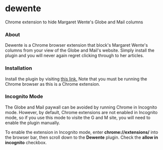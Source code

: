 # dewente
Chrome extension to hide Margaret Wente's Globe and Mail columns

<h3>About</h3>
<p>
Dewente is a Chrome browser extension that block's Margaret Wente's columns from your view of the Globe and Mail's website. Simply install the plugin and you will never again regret clicking through to her articles.
</p>

<h3>Installation</h3>
<p>
Install the plugin by visiting <a href='https://chrome.google.com/extensions/detail/inpfoelkegplmfeepmnibpnfchpnfkpp?hl=en'>this link.</a>  Note that you must be running the Chrome browser as this is a Chrome extension.
</p>

<h3>Incognito Mode</h3>
<p>
The Globe and Mail paywall can be avoided by running Chrome in Incognito mode.  However, by default, Chrome extensions are not enabled in Incognito mode, so if you use this mode to visite the G and M site, you will need to enable the plugin manually.
</p>
<p>
To enable the extension in Incognito mode, enter <b>chrome://extensions/</b> into the browser bar, then scroll down to the <b>Dewente</b> plugin.  Check the <b>allow in incognito</b> checkbox.
</p>
